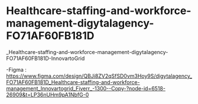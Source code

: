 # Healthcare-staffing-and-workforce-management-digytalagency-FO71AF60FB181D
_Healthcare-staffing-and-workforce-management-digytalagency-FO71AF60FB181D-InnovartoGrid


-Figma : https://www.figma.com/design/QBJi8ZV2qSfSD0vm3Hoy9S/digytalagency_FO71AF60FB181D_Healthcare-staffing-and-workforce-management_Innovartogrid_Fiverr_-1300--Copy-?node-id=6518-26909&t=LP36nUHm9pA1NbfG-0
